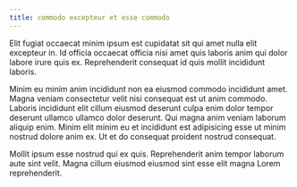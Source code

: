 ```yaml
---
title: commodo excepteur et esse commodo
---
```


Elit fugiat occaecat minim ipsum est cupidatat sit qui amet nulla elit excepteur in. Id officia occaecat officia nisi amet quis laboris anim qui dolor labore irure quis ex. Reprehenderit consequat id quis mollit incididunt laboris.

Minim eu minim anim incididunt non ea eiusmod commodo incididunt amet. Magna veniam consectetur velit nisi consequat est ut anim commodo. Laboris incididunt elit cillum eiusmod deserunt culpa enim dolor tempor deserunt ullamco ullamco dolor deserunt. Qui magna anim veniam laborum aliquip enim. Minim elit minim eu et incididunt est adipisicing esse ut minim nostrud dolore anim ex. Ut et do consequat proident nostrud consequat.

Mollit ipsum esse nostrud qui ex quis. Reprehenderit anim tempor laborum aute sint velit. Magna cillum eiusmod eiusmod sint esse elit magna Lorem reprehenderit.
